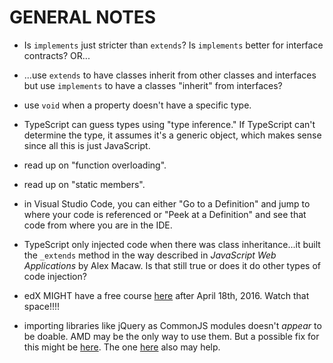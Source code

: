 # GENERAL NOTES

* Is `implements` just stricter than `extends`? Is `implements` better for interface contracts? OR...

* ...use `extends` to have classes inherit from other classes and interfaces but use `implements` to have a classes "inherit" from interfaces?

* use `void` when a property doesn't have a specific type.

* TypeScript can guess types using "type inference." If TypeScript can't determine the type, it assumes it's a generic object, which makes sense since all this is just JavaScript.

* read up on "function overloading".

* read up on "static members".

* in Visual Studio Code, you can either "Go to a Definition" and jump to where your code is referenced or "Peek at a Definition" and see that code from where you are in the IDE.

* TypeScript only injected code when there was class inheritance...it built the `_extends` method in the way described in _JavaScript Web Applications_ by Alex Macaw. Is that still true or does it do other types of code injection?

* edX MIGHT have a free course <a href="https://www.edx.org/course/introduction-typescript-microsoft-dev201x-1">here</a> after April 18th, 2016.  Watch that space!!!!

* importing libraries like jQuery as CommonJS modules doesn't _appear_ to be doable.  AMD may be the only way to use them. But a possible fix for this might be <a href="https://github.com/Microsoft/TypeScript/issues/5285">here</a>. The one <a href="http://stackoverflow.com/questions/13107208/how-can-i-define-a-jquery-object-in-typescript">here</a> also may help.